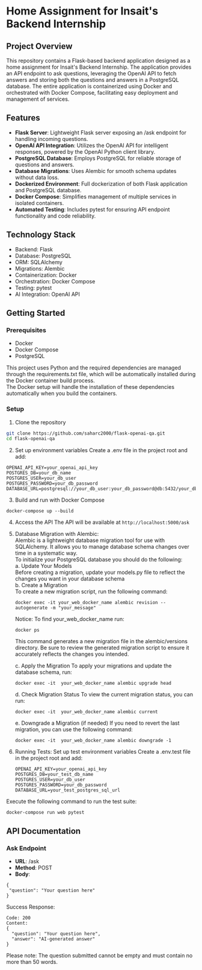 # Home Assignment for Insait's Backend Internship

## Project Overview

This repository contains a Flask-based backend application designed as a home assignment for Insait's Backend Internship. The application provides an API endpoint to ask questions, leveraging the OpenAI API to fetch answers and storing both the questions and answers in a PostgreSQL database. The entire application is containerized using Docker and orchestrated with Docker Compose, facilitating easy deployment and management of services.

## Features

- **Flask Server**: Lightweight Flask server exposing an /ask endpoint for handling incoming questions.
- **OpenAI API Integration**: Utilizes the OpenAI API for intelligent responses, powered by the OpenAI Python client library.
- **PostgreSQL Database**: Employs PostgreSQL for reliable storage of questions and answers.
- **Database Migrations**: Uses Alembic for smooth schema updates without data loss.
- **Dockerized Environment**: Full dockerization of both Flask application and PostgreSQL database.
- **Docker Compose**: Simplifies management of multiple services in isolated containers.
- **Automated Testing**: Includes pytest for ensuring API endpoint functionality and code reliability.

## Technology Stack

- Backend: Flask
- Database: PostgreSQL
- ORM: SQLAlchemy
- Migrations: Alembic
- Containerization: Docker
- Orchestration: Docker Compose
- Testing: pytest
- AI Integration: OpenAI API

## Getting Started

### Prerequisites

- Docker
- Docker Compose
- PostgreSQL

This project uses Python and the required dependencies are managed through the requirements.txt file, which will be automatically installed during the Docker container build process.  
The Docker setup will handle the installation of these dependencies automatically when you build the containers.

### Setup

1. Clone the repository
```bash
git clone https://github.com/saharc2000/flask-openai-qa.git
cd flask-openai-qa
```

2. Set up environment variables
Create a .env file in the project root and add:
```
OPENAI_API_KEY=your_openai_api_key
POSTGRES_DB=your_db_name
POSTGRES_USER=your_db_user
POSTGRES_PASSWORD=your_db_password
DATABASE_URL=postgresql://your_db_user:your_db_password@db:5432/your_db_name
```
3. Build and run with Docker Compose
```
docker-compose up --build
```
4. Access the API
The API will be available at `http://localhost:5000/ask`

5. Database Migration with Alembic:  
 Alembic is a lightweight database migration tool for use with SQLAlchemy. It allows you to manage database schema changes over time in a systematic way.  
 To initialize your PostgreSQL database you should do the following:  
   a. Update Your Models  
    Before creating a migration, update your models.py file to reflect the changes you want in your database schema  
   b. Create a Migration  
    To create a new migration script, run the following command:  
    ```
    docker exec -it your_web_docker_name alembic revision --autogenerate -m "your_message"
    ```
   Notice: To find your_web_docker_name run:  
    ```
    docker ps
    ```
   This command generates a new migration file in the alembic/versions directory. Be sure to review the generated migration script to ensure it accurately reflects the 
   changes you intended.

   c. Apply the Migration
    To apply your migrations and update the database schema, run:
   ``` 
   docker exec -it  your_web_docker_name alembic upgrade head
   ```
   d. Check Migration Status
    To view the current migration status, you can run:
   ```
   docker exec -it  your_web_docker_name alembic current
   ```
   e. Downgrade a Migration (if needed)
    If you need to revert the last migration, you can use the following command:
   ```
   docker exec -it  your_web_docker_name alembic downgrade -1
   ```

7. Running Tests:
   Set up test environment variables
   Create a .env.test file in the project root and add:
   ```
   OPENAI_API_KEY=your_openai_api_key
   POSTGRES_DB=your_test_db_name
   POSTGRES_USER=your_db_user
   POSTGRES_PASSWORD=your_db_password
   DATABASE_URL=your_test_postgres_sql_url
   ```
  Execute the following command to run the test suite:
   ```
   docker-compose run web pytest
   ```
## API Documentation

### Ask Endpoint

- **URL**: /ask
- **Method**: POST
- **Body**:
```
{
 "question": "Your question here"
}
```
Success Response:
```
Code: 200
Content:
{
  "question": "Your question here",
  "answer": "AI-generated answer"
}
```
Please note: The question submitted cannot be empty and must contain no more than 50 words.
